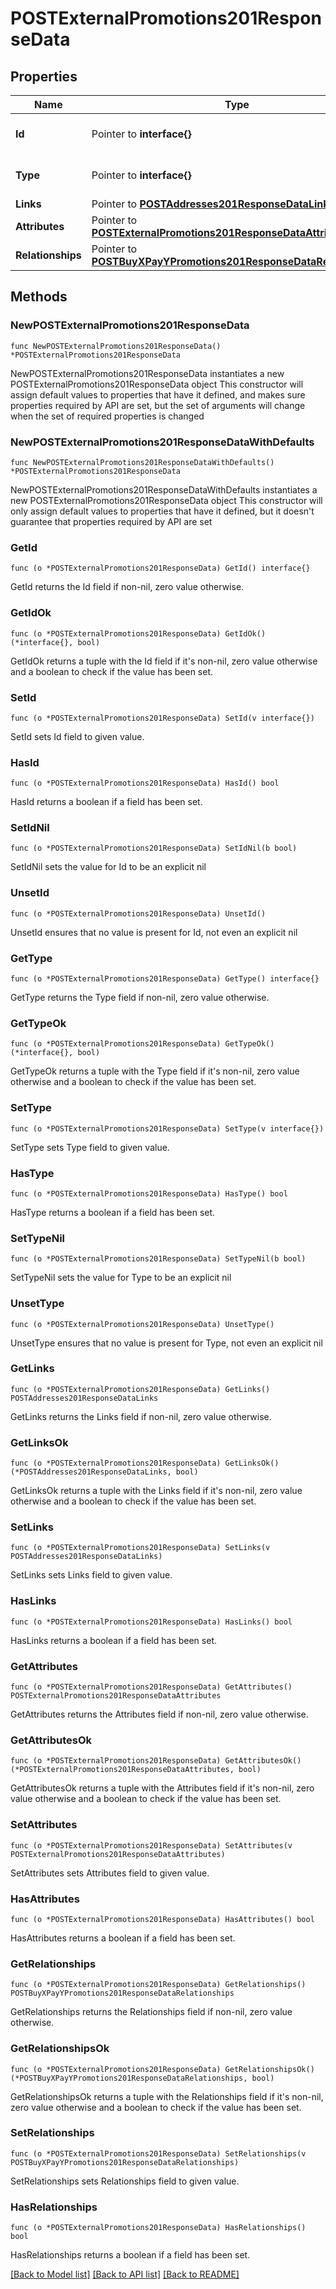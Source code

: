 # POSTExternalPromotions201ResponseData

## Properties

Name | Type | Description | Notes
------------ | ------------- | ------------- | -------------
**Id** | Pointer to **interface{}** | The resource&#39;s id | [optional] 
**Type** | Pointer to **interface{}** | The resource&#39;s type | [optional] 
**Links** | Pointer to [**POSTAddresses201ResponseDataLinks**](POSTAddresses201ResponseDataLinks.md) |  | [optional] 
**Attributes** | Pointer to [**POSTExternalPromotions201ResponseDataAttributes**](POSTExternalPromotions201ResponseDataAttributes.md) |  | [optional] 
**Relationships** | Pointer to [**POSTBuyXPayYPromotions201ResponseDataRelationships**](POSTBuyXPayYPromotions201ResponseDataRelationships.md) |  | [optional] 

## Methods

### NewPOSTExternalPromotions201ResponseData

`func NewPOSTExternalPromotions201ResponseData() *POSTExternalPromotions201ResponseData`

NewPOSTExternalPromotions201ResponseData instantiates a new POSTExternalPromotions201ResponseData object
This constructor will assign default values to properties that have it defined,
and makes sure properties required by API are set, but the set of arguments
will change when the set of required properties is changed

### NewPOSTExternalPromotions201ResponseDataWithDefaults

`func NewPOSTExternalPromotions201ResponseDataWithDefaults() *POSTExternalPromotions201ResponseData`

NewPOSTExternalPromotions201ResponseDataWithDefaults instantiates a new POSTExternalPromotions201ResponseData object
This constructor will only assign default values to properties that have it defined,
but it doesn't guarantee that properties required by API are set

### GetId

`func (o *POSTExternalPromotions201ResponseData) GetId() interface{}`

GetId returns the Id field if non-nil, zero value otherwise.

### GetIdOk

`func (o *POSTExternalPromotions201ResponseData) GetIdOk() (*interface{}, bool)`

GetIdOk returns a tuple with the Id field if it's non-nil, zero value otherwise
and a boolean to check if the value has been set.

### SetId

`func (o *POSTExternalPromotions201ResponseData) SetId(v interface{})`

SetId sets Id field to given value.

### HasId

`func (o *POSTExternalPromotions201ResponseData) HasId() bool`

HasId returns a boolean if a field has been set.

### SetIdNil

`func (o *POSTExternalPromotions201ResponseData) SetIdNil(b bool)`

 SetIdNil sets the value for Id to be an explicit nil

### UnsetId
`func (o *POSTExternalPromotions201ResponseData) UnsetId()`

UnsetId ensures that no value is present for Id, not even an explicit nil
### GetType

`func (o *POSTExternalPromotions201ResponseData) GetType() interface{}`

GetType returns the Type field if non-nil, zero value otherwise.

### GetTypeOk

`func (o *POSTExternalPromotions201ResponseData) GetTypeOk() (*interface{}, bool)`

GetTypeOk returns a tuple with the Type field if it's non-nil, zero value otherwise
and a boolean to check if the value has been set.

### SetType

`func (o *POSTExternalPromotions201ResponseData) SetType(v interface{})`

SetType sets Type field to given value.

### HasType

`func (o *POSTExternalPromotions201ResponseData) HasType() bool`

HasType returns a boolean if a field has been set.

### SetTypeNil

`func (o *POSTExternalPromotions201ResponseData) SetTypeNil(b bool)`

 SetTypeNil sets the value for Type to be an explicit nil

### UnsetType
`func (o *POSTExternalPromotions201ResponseData) UnsetType()`

UnsetType ensures that no value is present for Type, not even an explicit nil
### GetLinks

`func (o *POSTExternalPromotions201ResponseData) GetLinks() POSTAddresses201ResponseDataLinks`

GetLinks returns the Links field if non-nil, zero value otherwise.

### GetLinksOk

`func (o *POSTExternalPromotions201ResponseData) GetLinksOk() (*POSTAddresses201ResponseDataLinks, bool)`

GetLinksOk returns a tuple with the Links field if it's non-nil, zero value otherwise
and a boolean to check if the value has been set.

### SetLinks

`func (o *POSTExternalPromotions201ResponseData) SetLinks(v POSTAddresses201ResponseDataLinks)`

SetLinks sets Links field to given value.

### HasLinks

`func (o *POSTExternalPromotions201ResponseData) HasLinks() bool`

HasLinks returns a boolean if a field has been set.

### GetAttributes

`func (o *POSTExternalPromotions201ResponseData) GetAttributes() POSTExternalPromotions201ResponseDataAttributes`

GetAttributes returns the Attributes field if non-nil, zero value otherwise.

### GetAttributesOk

`func (o *POSTExternalPromotions201ResponseData) GetAttributesOk() (*POSTExternalPromotions201ResponseDataAttributes, bool)`

GetAttributesOk returns a tuple with the Attributes field if it's non-nil, zero value otherwise
and a boolean to check if the value has been set.

### SetAttributes

`func (o *POSTExternalPromotions201ResponseData) SetAttributes(v POSTExternalPromotions201ResponseDataAttributes)`

SetAttributes sets Attributes field to given value.

### HasAttributes

`func (o *POSTExternalPromotions201ResponseData) HasAttributes() bool`

HasAttributes returns a boolean if a field has been set.

### GetRelationships

`func (o *POSTExternalPromotions201ResponseData) GetRelationships() POSTBuyXPayYPromotions201ResponseDataRelationships`

GetRelationships returns the Relationships field if non-nil, zero value otherwise.

### GetRelationshipsOk

`func (o *POSTExternalPromotions201ResponseData) GetRelationshipsOk() (*POSTBuyXPayYPromotions201ResponseDataRelationships, bool)`

GetRelationshipsOk returns a tuple with the Relationships field if it's non-nil, zero value otherwise
and a boolean to check if the value has been set.

### SetRelationships

`func (o *POSTExternalPromotions201ResponseData) SetRelationships(v POSTBuyXPayYPromotions201ResponseDataRelationships)`

SetRelationships sets Relationships field to given value.

### HasRelationships

`func (o *POSTExternalPromotions201ResponseData) HasRelationships() bool`

HasRelationships returns a boolean if a field has been set.


[[Back to Model list]](../README.md#documentation-for-models) [[Back to API list]](../README.md#documentation-for-api-endpoints) [[Back to README]](../README.md)


